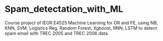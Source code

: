 # Spam_detectation_with_ML

Course project of IEOR E4525 Machine Learning for OR and FE, using NB, KNN, SVM, Logistics Reg, Random Forest, Xgboost, RNN, LSTM to detect spam email with TREC 2005 and TREC 2006 data.
